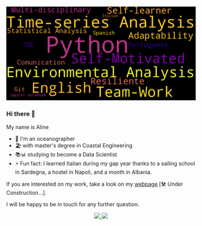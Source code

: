 <kbd> <img src="https://github.com/alinedefreitasocn/wordcloud/blob/main/github.png" /> </kbd>

### Hi there 👋
My name is Aline

- 🌊 I'm an oceanographer
- 🏖️ with master's degree in Coastal Engineering
- 📚📊 studying to become a Data Scientist
- ⚡ Fun fact: I learned Italian during my gap year thanks to a sailing school in Sardegna, a hostel in Napoli, and a month in Albania.


If you are interested on my work, take a look on my [webpage](https://alinedefreitasocn.github.io/) [🛠️ Under Construction...]. 


I will be happy to be in touch for any further question.



<div align="center">
  <a href="https://github.com/alinedefreitasocn">
  <img height="180em" src="https://github-readme-stats.vercel.app/api?username=alinedefreitasocn&show_icons=true&theme=dracula&include_all_commits=true&count_private=true"/>
  <img height="180em" src="https://github-readme-stats.vercel.app/api/top-langs/?username=alinedefreitasocn&layout=compact&langs_count=7&theme=dracula"/>
</div>



<!--
**alinedefreitasocn/alinedefreitasocn** is a ✨ _special_ ✨ repository because its `README.md` (this file) appears on your GitHub profile.

Here are some ideas to get you started:

- 🔭 I’m currently working on ...
- 🌱 I’m currently learning ...
- 👯 I’m looking to collaborate on ...
- 🤔 I’m looking for help with ...
- 💬 Ask me about ...
- 📫 How to reach me: ...
- 😄 Pronouns: ...
- ⚡ Fun fact: ...
-->

